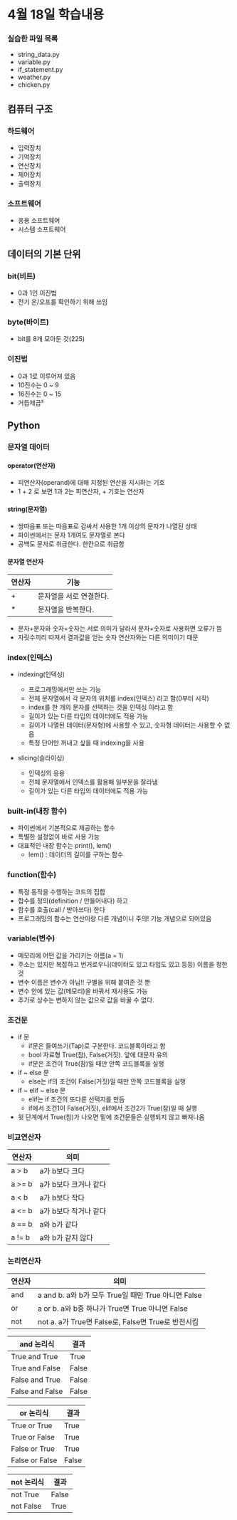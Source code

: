 # 4월 18일 학습내용
### 실습한 파일 목록
- string_data.py
- variable.py
- if_statement.py
- weather.py
- chicken.py
## 컴퓨터 구조
### 하드웨어
- 입력장치
- 기억장치
- 연산장치
- 제어장치
- 출력장치
### 소프트웨어
- 응용 소프트웨어
- 시스템 소프트웨어
## 데이터의 기본 단위
### bit(비트)
- 0과 1인 이진법
- 전기 온/오프를 확인하기 위해 쓰임
### byte(바이트)
- bit를 8개 모아둔 것(225)
### 이진법
- 0과 1로 이루어져 있음
- 10진수는 0 ~ 9
- 16진수는 0 ~ 15
- 거듭제곱²
## Python
### 문자열 데이터
#### operator(연산자)
- 피연산자(operand)에 대해 지정된 연산을 지시하는 기호
- 1 + 2 로 보면 1과 2는 피연산자, + 기호는 연산자
#### string(문자열)
- 쌍따음표 또는 따음표로 감싸서 사용한 1개 이상의 문자가 나열된 상태
- 파이썬에서는 문자 1개여도 문자열로 본다
- 공백도 문자로 취급한다. 한칸으로 취급함
#### 문자열 연산자
연산자 | 기능
-------|-----
\+ | 문자열을 서로 연결한다.
\* | 문자열을 반복한다.
- 문자+문자와 숫자+숫자는 서로 의미가 달라서 문자+숫자로 사용하면 오류가 뜸
- 자릿수끼리 따져서 결과값을 얻는 숫자 연산자와는 다른 의미이기 때문
### index(인덱스)
- indexing(인덱싱)
  - 프로그래밍에서만 쓰는 기능
  - 전체 문자열에서 각 문자의 위치를 index(인덱스) 라고 함(0부터 시작)
  - index를 한 개의 문자를 선택하는 것을 인덱싱 이라고 함
  - 길이가 있는 다른 타입의 데이터에도 적용 가능
  - 길이가 나열된 데이터(문자형)에 사용할 수 있고, 숫자형 데이터는 사용할 수 없음
  - 특정 단어만 꺼내고 싶을 때 indexing을 사용
   
- slicing(슬라이싱)
  - 인덱싱의 응용
  - 전체 문자열에서 인덱스를 활용해 일부분을 잘라냄
  - 길이가 있는 다른 타입의 데이터에도 적용 가능
### built-in(내장 함수)
- 파이썬에서 기본적으로 제공하는 함수 
- 특별한 설정없이 바로 사용 가능
- 대표적인 내장 함수는 print(), lem()
  - lem() : 데이터의 길이를 구하는 함수
### function(함수)
- 특정 동작을 수행하는 코드의 집합
- 합수를 정의(definition / 만들어내다) 하고 
- 함수를 호출(call / 받아쓰다) 한다
- 프로그래밍의 함수는 연산이랑 다른 개념이니 주의! 기능 개념으로 되어있음
### variable(변수)
- 메모리에 어떤 값을 가리키는 이름(a = 1)
- 주소는 있지만 복잡하고 번거로우니(데이터도 있고 타입도 있고 등등) 이름을 정한 것
- 변수 이름은 변수가 아님!! 구별을 위해 붙여준 것 뿐
- 변수 안에 있는 값(메모리)을 바꿔서 재사용도 가능 
- 추가로 상수는 변하지 않는 값으로 값을 바꿀 수 없다. 

### 조건문 
- if 문
  - if문은 들여쓰기(Tap)로 구분한다. 코드블록이라고 함
  - bool 자료형 True(참), False(거짓). 앞에 대문자 유의
  - if문은 조건이 True(참)일 때만 안쪽 코드블록을 실행
- if ~ else 문
  - else는 if의 조건이 False(거짓)일 때만 안쪽 코드블록을 실행
- if ~ elif ~ else 문
  - elif는 if 조건의 또다른 선택지를 만듬
  - if에서 조건1이 False(거짓), elif에서 조건2가 True(참)일 때 실행
- 윗 단계에서 True(참)가 나오면 밑에 조건문들은 실행되지 않고 빠져나옴

### 비교연산자
연산자 | 의미
-------|-----
a > b | a가 b보다 크다
a >= b | a가 b보다 크거나 같다
a < b | a가 b보다 작다
a <= b | a가 b보다 작거나 같다
a == b | a와 b가 같다
a != b | a와 b가 같지 않다
### 논리연산자
연산자 | 의미
-------|-----
and | a and b. a와 b가 모두 True일 때만 True 아니면 False
or | a or b. a와 b중 하나가 True면 True 아니면 False
not | not a. a가 True면 False로, False면 True로 반전시킴

and 논리식 | 결과
-------|-----
True and True | True
True and False | False
False and True | False
False and False | False

or 논리식 | 결과
-------|-----
True or True | True
True or False | True
False or True | True
False or False | False

not 논리식 | 결과
-------|-----
not True | False
not False | True
